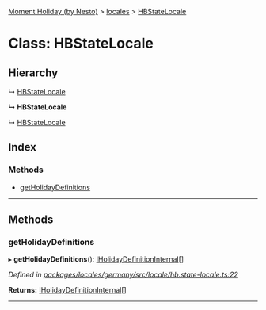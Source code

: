 [Moment Holiday (by Nesto)](../README.md) > [locales](../modules/locales.md) > [HBStateLocale](../classes/locales.hbstatelocale.md)

# Class: HBStateLocale

## Hierarchy

↳  [HBStateLocale](locales.hbstatelocale.md)

**↳ HBStateLocale**

↳  [HBStateLocale](locales.hbstatelocale.md)

## Index

### Methods

* [getHolidayDefinitions](locales.hbstatelocale.md#getholidaydefinitions)

---

## Methods

<a id="getholidaydefinitions"></a>

###  getHolidayDefinitions

▸ **getHolidayDefinitions**(): [IHolidayDefinitionInternal](../interfaces/_node_modules__nesto_software_moment_holiday_core_src_holiday_definition_interface_.iholidaydefinitioninternal.md)[]

*Defined in [packages/locales/germany/src/locale/hb.state-locale.ts:22](https://github.com/nesto-software/moment-holiday/blob/72ce1a6/packages/locales/germany/src/locale/hb.state-locale.ts#L22)*

**Returns:** [IHolidayDefinitionInternal](../interfaces/_node_modules__nesto_software_moment_holiday_core_src_holiday_definition_interface_.iholidaydefinitioninternal.md)[]

___

